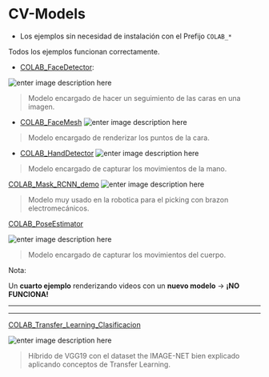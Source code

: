 # CV-Models

- Los ejemplos sin necesidad de instalación con el Prefijo `COLAB_*`


Todos los ejemplos funcionan correctamente.

* [COLAB_FaceDetector](https://github.com/Juan-glitch/CV-Models/blob/main/COLAB_FaceDetector.ipynb "COLAB_FaceDetector.ipynb"):

![enter image description here](https://user-images.githubusercontent.com/31125521/57224752-ad3dc080-700a-11e9-85b9-1357b9f9bca4.gif)
> Modelo encargado de hacer un seguimiento de las caras en una imagen.

*  [COLAB_FaceMesh](https://github.com/Juan-glitch/CV-Models/blob/main/COLAB_FaceMesh.ipynb "COLAB_FaceMesh.ipynb")
![enter image description here](https://google.github.io/mediapipe/images/face_mesh_ar_effects.gif)
> Modelo encargado de renderizar los puntos de la cara.


* [COLAB_HandDetector](https://github.com/Juan-glitch/CV-Models/blob/main/COLAB_HandDetector.ipynb "COLAB_HandDetector.ipynb")
![enter image description here](https://pythonawesome.com/content/images/2021/05/Fingers-Distance.jpg)
> Modelo encargado de capturar los movimientos de la mano.

[COLAB_Mask_RCNN_demo](https://github.com/Juan-glitch/CV-Models/blob/main/COLAB_Mask_RCNN_demo.ipynb "COLAB_Mask_RCNN_demo.ipynb")
![enter image description here](https://i.ytimg.com/vi/2TikTv6PWDw/maxresdefault.jpg)
> Modelo muy usado en la robotica para el picking con brazon electromecánicos.


[COLAB_PoseEstimator](https://github.com/Juan-glitch/CV-Models/blob/main/COLAB_PoseEstimator.ipynb "COLAB_PoseEstimator.ipynb")

![enter image description here](https://automaticaddison.com/wp-content/uploads/2021/03/human_pose_gif-1.gif)

> Modelo encargado de capturar los movimientos del cuerpo.

Nota:

Un **cuarto ejemplo** renderizando videos con un **nuevo modelo** -> **¡NO FUNCIONA!**

---
---

[COLAB_Transfer_Learning_Clasificacion](https://github.com/Juan-glitch/CV-Models/blob/main/COLAB_Transfer_Learning_Clasificacion.ipynb "COLAB_Transfer_Learning_Clasificacion.ipynb")

![enter image description here](https://github.com/Juan-glitch/CV-Models/blob/main/resources/images/cat_gift.gif)

> Híbrido de VGG19 con el dataset the IMAGE-NET bien explicado aplicando conceptos de Transfer Learning.



